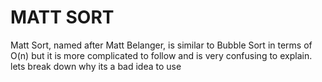 # MATT SORT

Matt Sort, named after Matt Belanger, is similar to Bubble Sort in terms of O(n) but it is more complicated to follow and is very confusing to explain. lets break down why its a bad idea to use
